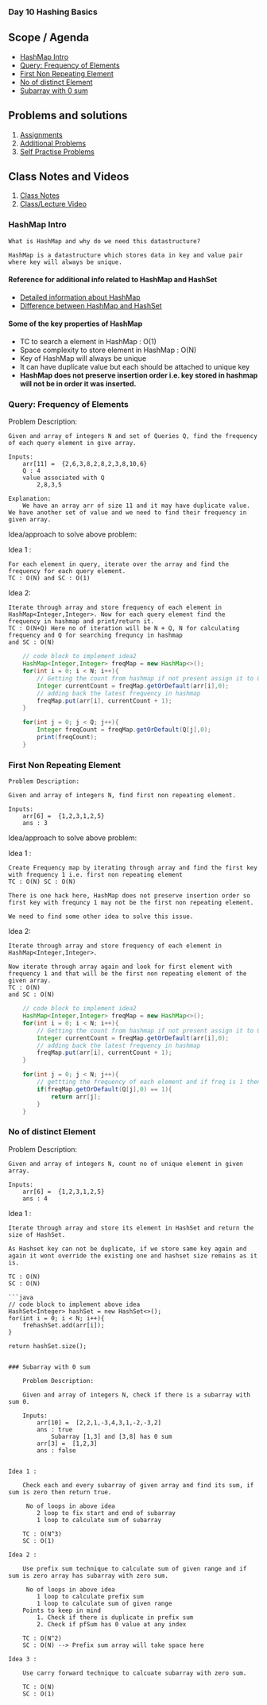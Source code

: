 ### Day 10 Hashing Basics

## Scope / Agenda

- [HashMap Intro](#hashmap-intro)
- [Query: Frequency of Elements](#query-frequency-of-elements)
- [First Non Repeating Element](#first-non-repeating-element)
- [No of distinct Element](#no-of-distinct-element)
- [Subarray with 0 sum](#subarray-with-0-sum)

## Problems and solutions

1. [Assignments](/problems/src/main/java/com/learning/scaler/intermediate/hashing/assignment/)
2. [Additional Problems](/problems/src/main/java/com/learning/scaler/intermediate/hashing/additional/)
3. [Self Practise Problems](/problems/src/main/java/com/learning/scaler/intermediate/hashing/extra/)

## Class Notes and Videos

1. [Class Notes](/Notes/class_Notes/DSA%20Intermediate%20Notes/10%20Hashing%20Basics(13-09-23).pdf)
2. [Class/Lecture Video](https://www.youtube.com/watch?v=iMkMZ9u6Xro)


### HashMap Intro
    What is HashMap and why do we need this datastructure?
    
    HashMap is a datastructure which stores data in key and value pair where key will always be unique.

#### Reference for additional info related to HashMap and HashSet

* [Detailed information about HashMap](https://www.scaler.com/topics/java/hashmap-in-java/)
* [Difference between HashMap and HashSet](https://www.scaler.com/topics/hashset-vs-hashmap/)

#### Some of the key properties of HashMap
- TC to search a element in HashMap : O(1)
- Space complexity to store element in HashMap : O(N)
- Key of HashMap will always be unique
- It can have duplicate value but each should be attached to unique key
- **HashMap does not preserve insertion order i.e. key stored in hashmap will not be in order it was inserted.**

### Query: Frequency of Elements

 Problem Description:
    
    Given and array of integers N and set of Queries Q, find the frequency of each query element in give array.
    
    Inputs:
        arr[11] =  {2,6,3,8,2,8,2,3,8,10,6}
        Q : 4
        value associated with Q
            2,8,3,5

    Explanation:
        We have an array arr of size 11 and it may have duplicate value. We have another set of value and we need to find their frequency in given array.


 Idea/approach to solve above problem:

  Idea 1 :
   
    For each element in query, iterate over the array and find the frequency for each query element.
    TC : O(N) and SC : O(1)

    

 Idea 2:
    
    Iterate through array and store frequency of each element in HashMap<Integer,Integer>. Now for each query element find the frequency in hashmap and print/return it.
    TC : O(N+Q) Here no of iteration will be N + Q, N for calculating frequency and Q for searching frequncy in hashmap 
    and SC : O(N)

```java
    // code block to implement idea2
    HashMap<Integer,Integer> freqMap = new HashMap<>();
    for(int i = 0; i < N; i++){
        // Getting the count from hashmap if not present assign it to 0
        Integer currentCount = freqMap.getOrDefault(arr[i],0);
        // adding back the latest frequency in hashmap
        freqMap.put(arr[i], currentCount + 1);
    }

    for(int j = 0; j < Q; j++){
        Integer freqCount = freqMap.getOrDefault(Q[j],0);
        print(freqCount);
    }

```

### First Non Repeating Element
    Problem Description:
    
    Given and array of integers N, find first non repeating element.
    
    Inputs:
        arr[6] =  {1,2,3,1,2,5}
        ans : 3

Idea/approach to solve above problem:

  Idea 1 :
   
    Create Frequency map by iterating through array and find the first key with frequency 1 i.e. first non repeating element
    TC : O(N) SC : O(N)

    There is one hack here, HashMap does not preserve insertion order so first key with frequncy 1 may not be the first non repeating element.

    We need to find some other idea to solve this issue.


 Idea 2:
    
    Iterate through array and store frequency of each element in HashMap<Integer,Integer>. 
    
    Now iterate through array again and look for first element with frequency 1 and that will be the first non repeating element of the given array.
    TC : O(N)
    and SC : O(N)

```java
    // code block to implement idea2
    HashMap<Integer,Integer> freqMap = new HashMap<>();
    for(int i = 0; i < N; i++){
        // Getting the count from hashmap if not present assign it to 0
        Integer currentCount = freqMap.getOrDefault(arr[i],0);
        // adding back the latest frequency in hashmap
        freqMap.put(arr[i], currentCount + 1);
    }

    for(int j = 0; j < N; j++){
        // gettting the frequency of each element and if freq is 1 then that will be the first non repeating element
        if(freqMap.getOrDefault(Q[j],0) == 1){
            return arr[j];
        }
    }

```

### No of distinct Element

Problem Description:
    
    Given and array of integers N, count no of unique element in given array.
    
    Inputs:
        arr[6] =  {1,2,3,1,2,5}
        ans : 4

Idea 1 :
   
    Iterate through array and store its element in HashSet and return the size of HashSet.

    As Hashset key can not be duplicate, if we store same key again and again it wont override the existing one and hashset size remains as it is.
    
    TC : O(N)
    SC : O(N)

    ```java
    // code block to implement above idea
    HashSet<Integer> hashSet = new HashSet<>();
    for(int i = 0; i < N; i++){
        frehashSet.add(arr[i]);
    }

    return hashSet.size();
```

### Subarray with 0 sum

    Problem Description:
    
    Given and array of integers N, check if there is a subarray with sum 0.
    
    Inputs:
        arr[10] =  [2,2,1,-3,4,3,1,-2,-3,2]
        ans : true
            Subarray [1,3] and [3,8] has 0 sum
        arr[3] =  [1,2,3]
        ans : false
        

Idea 1 :
   
    Check each and every subarray of given array and find its sum, if sum is zero then return true.

     No of loops in above idea
        2 loop to fix start and end of subarray
        1 loop to calculate sum of subarray
    
    TC : O(N^3)
    SC : O(1)

Idea 2 :
   
    Use prefix sum technique to calculate sum of given range and if sum is zero array has subarray with zero sum.

     No of loops in above idea
        1 loop to calculate prefix sum
        1 loop to calculate sum of given range
    Points to keep in mind
        1. Check if there is duplicate in prefix sum
        2. Check if pfSum has 0 value at any index
    
    TC : O(N^2)
    SC : O(N) --> Prefix sum array will take space here

Idea 3 :
   
    Use carry forward technique to calcuate subarray with zero sum.
    
    TC : O(N)
    SC : O(1)

   



